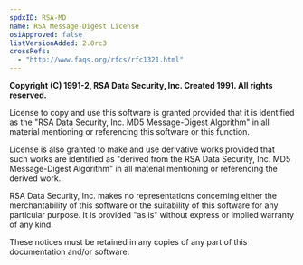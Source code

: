 ```yaml
---
spdxID: RSA-MD
name: RSA Message-Digest License
osiApproved: false
listVersionAdded: 2.0rc3
crossRefs: 
  - "http://www.faqs.org/rfcs/rfc1321.html"
---
```


**Copyright (C) 1991-2, RSA Data Security, Inc. Created 1991. All rights reserved.**

License to copy and use this software is granted provided that it is identified as the "RSA Data Security, Inc. MD5 Message-Digest Algorithm" in all material mentioning or referencing this software or this function.

License is also granted to make and use derivative works provided that such works are identified as "derived from the RSA Data Security, Inc. MD5 Message-Digest Algorithm" in all material mentioning or referencing the derived work.

RSA Data Security, Inc. makes no representations concerning either the merchantability of this software or the suitability of this software for any particular purpose. It is provided "as is" without express or implied warranty of any kind.

These notices must be retained in any copies of any part of this documentation and/or software.
